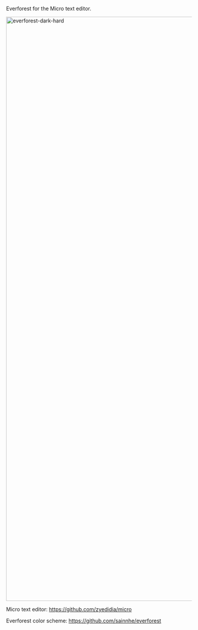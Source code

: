 Everforest for the Micro text editor.

<img width="1583" alt="everforest-dark-hard" src="https://github.com/user-attachments/assets/eadc7663-d01d-45c9-80f4-f7ceb03ccdf3" />

Micro text editor: https://github.com/zyedidia/micro

Everforest color scheme: https://github.com/sainnhe/everforest
